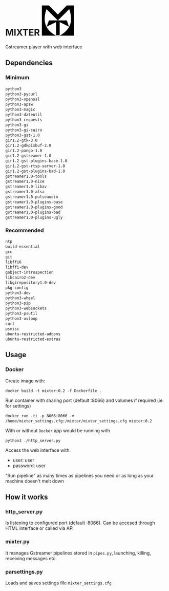 # MIXTER ![Alt text](https://github.com/sporteiro/mixter/blob/master/img/bw.png)
Gstreamer player with web interface

## Dependencies

### Minimum

	python3 
	python3-pycurl 
	python3-openssl 
	python3-apsw 
	python3-magic 
	python3-dateutil 
	python3-requests 
	python3-gi 
	python3-gi-cairo 
	python3-gst-1.0 
	gir1.2-gtk-3.0 
	gir1.2-gdkpixbuf-2.0 
	gir1.2-pango-1.0 
	gir1.2-gstreamer-1.0 
	gir1.2-gst-plugins-base-1.0 
	gir1.2-gst-rtsp-server-1.0 
	gir1.2-gst-plugins-bad-1.0
	gstreamer1.0-tools
	gstreamer1.0-nice
	gstreamer1.0-libav 
	gstreamer1.0-alsa 
	gstreamer1.0-pulseaudio 
	gstreamer1.0-plugins-base 
	gstreamer1.0-plugins-good 
	gstreamer1.0-plugins-bad 
	gstreamer1.0-plugins-ugly


### Recommended

	ntp 
	build-essential 
	gcc
	git 
	libffi6 
	libffi-dev
	gobject-introspection
	libcairo2-dev
	libgirepository1.0-dev
	pkg-config 
	python3-dev
	python3-wheel
	python3-pip
	python3-websockets
	python3-psutil
	python3-uvloop
	curl
	psmisc
	ubuntu-restricted-addons 
	ubuntu-restricted-extras 

## Usage

### Docker
Create image with:

	docker build -t mixter:0.2 -f Dockerfile .


Run container with sharing port (default :8066) and volumes if required (ie. for settings)

	docker run -ti -p 8066:8066 -v /home/mixter_settings.cfg:/mixter/mixter_settings.cfg mixter:0.2


With or without `Docker` app would be running with

	python3 ./http_server.py

Access the web interface with:

* user: user
* password: user

"Run pipeline" as many times as pipelines you need or as long as your machine doesn't melt down

## How it works

### http_server.py

Is listening to configured port (default :8066). Can be accesed through HTML interface or called via API

### mixter.py

It manages Gstreamer pipelines stored in `pipes.py`, launching, killing, receiving messages etc.

### parsettings.py

Loads and saves settings file `mixter_settings.cfg`

